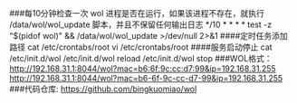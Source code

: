 ###每10分钟检查一次 wol 进程是否在运行，如果该进程不存在，就执行 /data/wol/wol_update 脚本，并且不保留任何输出日志
*/10 * * * * test -z "$(pidof wol)" && /data/wol/wol_update >/dev/null 2>&1
####定时任务添加路径
cat /etc/crontabs/root 
vi /etc/crontabs/root
####服务启动停止
cat /etc/init.d/wol
/etc/init.d/wol reload
/etc/init.d/wol stop
###WOL格式：
http://192.168.31.1:8044/wol?mac=b6:6f:9c:cc:d7:99&ip=192.168.31.255
http://192.168.31.1:8044/wol?mac=b6-6f-9c-cc-d7-99&ip=192.168.31.255
###代码仓库:
https://github.com/bingkuomiao/wol
